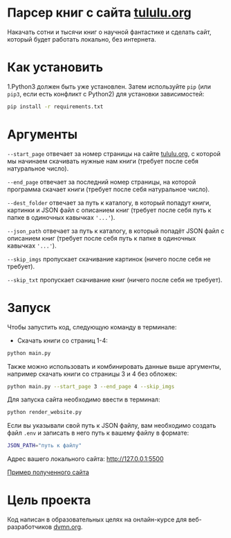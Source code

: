 # Парсер книг с сайта [tululu.org](https://tululu.org)
Накачать сотни и тысячи книг о научной фантастике и сделать сайт,
который будет работать локально, без интернета.

# Как установить
1.Python3 должен быть уже установлен. Затем используйте `pip` (или `pip3`, если 
есть конфликт с Python2) для установки зависимостей:
```sh
pip install -r requirements.txt
```

# Аргументы
`--start_page` отвечает за номер страницы на сайте [tululu.org](https://tululu.org/l55/),
с которой мы начинаем скачивать нужные нам книги (требует после себя натуральное число).

`--end_page` отвечает за последний номер страницы, на которой программа скачает книги 
(требует после себя натуральное число).

`--dest_folder` отвечает за путь к каталогу, в который попадут книги, картинки и JSON
файл с описанием книг (требует после себя путь к папке в одиночных кавычках `'...'`).

`--json_path` отвечает за путь к каталогу, в который попадёт JSON файл с описанием книг
(требует после себя путь к папке в одиночных кавычках `'...'`).

`--skip_imgs` пропускает скачивание картинок (ничего после себя не требует).

`--skip_txt` пропускает скачивание книг (ничего после себя не требует).


# Запуск
Чтобы запустить код, следующую команду в терминале:  
- Скачать книги со страниц 1-4:
```sh
python main.py
```
Также можно использовать и комбинировать данные выше аргументы, 
например скачать книги со страницы 3 и 4 без обложек:
```sh
python main.py --start_page 3 --end_page 4 --skip_imgs
```

Для запуска сайта необходимо ввести в терминал:
```sh
python render_website.py
```
Если вы указывали свой путь к JSON файлу, вам необходимо создать файл `.env` и 
записать в него путь к вашему файлу в формате:
```sh
JSON_PATH="путь к файлу"
```
Адрес вашего локального сайта: http://127.0.0.1:5500

[Пример полученного сайта](https://kresh195.github.io/online-library)


# Цель проекта
Код написан в образовательных целях на онлайн-курсе для веб-разработчиков
[dvmn.org](https://dvmn.org).
 

